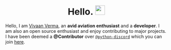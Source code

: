 <h1 align="center">Hello. <img src="https://media.giphy.com/media/hvRJCLFzcasrR4ia7z/giphy.gif" width="30px"></h1>

Hello, I am [Vivaan Verma](https://vivaanverma.com/), an **avid aviation enthusiast** and a **developer**.
I am also an open source enthusiast and enjoy contributing to major projects. I have been deemed a **@Contributor** over [`@python-discord`](https://github.com/python-discord) which you can join [here](https://discord.gg/python).
